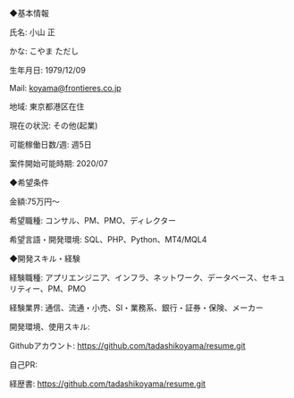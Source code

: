 ◆基本情報

氏名:
小山 正

かな:
こやま ただし

生年月日:
1979/12/09

Mail:
koyama@frontieres.co.jp

地域:
東京都港区在住

現在の状況:
その他(起業)

可能稼働日数/週:
週5日

案件開始可能時期:
2020/07

◆希望条件

金額:75万円～

希望職種:
コンサル、PM、PMO、ディレクター

希望言語・開発環境:
SQL、PHP、Python、MT4/MQL4

◆開発スキル・経験

経験職種:
アプリエンジニア、インフラ、ネットワーク、データベース、セキュリティー、PM、PMO

経験業界:
通信、流通・小売、SI・業務系、銀行・証券・保険、メーカー

開発環境、使用スキル:


Githubアカウント:
https://github.com/tadashikoyama/resume.git

自己PR:

経歴書:
https://github.com/tadashikoyama/resume.git







